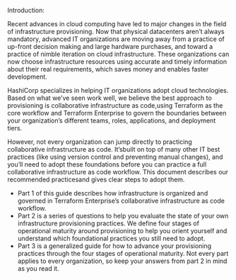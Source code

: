 Introduction:



Recent advances in cloud computing have led to major changes in the field of infrastructure provisioning. Now that physical datacenters aren’t always mandatory, advanced IT organizations are moving away from a practice of up-front decision making and large hardware purchases, and toward a practice of nimble iteration on cloud infrastructure. These organizations can now choose infrastructure resources using accurate and timely information about their real requirements, which saves money and enables faster development.



HashiCorp specializes in helping IT organizations adopt cloud technologies. Based on what we’ve seen work well, we believe the best approach to provisioning is collaborative infrastructure as code,using Terraform as the core workflow and Terraform Enterprise to govern the boundaries between your organization’s different teams, roles, applications, and deployment tiers.

However, not every organization can jump directly to practicing collaborative infrastructure as code. It’sbuilt on top of many other IT best practices (like using version control and preventing manual changes), and you’ll need to adopt these foundations before you can practice a full collaborative infrastructure as code workflow. This document describes our recommended practicesand gives clear steps to adopt them.





*   Part 1 of this guide describes how infrastructure is organized and governed in Terraform Enterprise’s collaborative infrastructure as code workflow.
*   Part 2 is a series of questions to help you evaluate the state of your own infrastructure provisioning practices. We define four stages of operational maturity around provisioning to help you orient yourself and understand which foundational practices you still need to adopt.
*   Part 3 is a generalized guide for how to advance your provisioning practices through the four stages of operational maturity. Not every part applies to every organization, so keep your answers from part 2 in mind as you read it.
